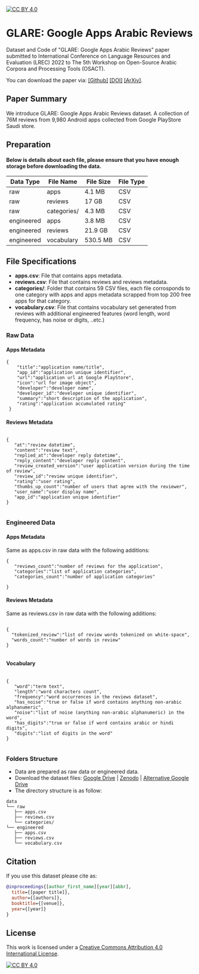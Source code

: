 [![CC BY 4.0][cc-by-shield]][cc-by]


# GLARE: Google Apps Arabic Reviews



Dataset and Code of "GLARE: Google Apps Arabic Reviews" paper submitted to International Conference on Language Resources and Evaluation (LREC) 2022 to The 5th Workshop on Open-Source Arabic Corpora and Processing Tools (OSACT).


You can download the paper via: [[Github]](GLARE.pdf) [[DOI]](https://doi.org/xx/xx) [[ArXiv]](https://arxiv.org/abs/xxxx.xxxxx).

## Paper Summary

We introduce GLARE: Google Apps Arabic Reviews dataset. A collection of 76M reviews from 9,980 Android apps collected from Google PlayStore Saudi store.

## Preparation
#### Below is details about each file, please ensure that you have enough storage before downloading the data.

| Data Type         | File Name  | File Size | File Type |
| ------------------ |---------------- | -------------- |-------------- |
| raw   |     apps        |      4.1 MB       | CSV |
| raw   |     reviews        |      17 GB      | CSV |
| raw   |     categories/        |      4.3 MB       | CSV
| engineered   |     apps        |      3.8 MB       | CSV
| engineered   |     reviews        |      21.9 GB       | CSV
| engineered   |     vocabulary        |      530.5 MB       | CSV

## File Specifications

- **apps.csv**: File that contains apps metadata.
- **reviews.csv**: File that contains reviews and reviews metadata.
- **categories/**: Folder that contains 59 CSV files, each file corrosponds to one category with apps and apps metadata scrapped from top 200 free apps for that category.
- **vocabulary.csv**: File that contains vocabulary set generated from reviews with additional engineered features (word length, word frequency, has noise or digits, ..etc.)


### Raw Data
#### Apps Metadata

```
{
    "title":"application name/title",
    "app_id":"application unique identifier",
    "url":"application url at Google PlayStore",
    "icon":"url for image object",
    "developer":"developer name",
    "developer_id":"developer unique identifier",
    "summary":"short description of the application",
    "rating":"application accumulated rating"
 }
 ```

#### Reviews Metadata

```

{
   "at":"review datetime",
   "content":"review text",
   "replied_at":"developer reply datetime",
   "reply_content":"developer reply content",
   "review_created_version":"user application version during the time of review",
   "review_id":"review unique identifier",
   "rating":"user rating",
   "thumbs_up_count":"number of users that agree with the reviewer",
   "user_name":"user display name",
   "app_id":"application unique identifier"
}


```
### Engineered Data

#### Apps Metadata
Same as apps.csv in raw data with the following additions:

```
{
   "reviews_count":"number of reviews for the application",
   "categories":"list of application categories",
   "categories_count":"number of application categories"

}
```

#### Reviews Metadata
Same as reviews.csv in raw data with the following additions:

```

{
  "tokenized_review":"list of review words tokenized on white-space",
  "words_count":"number of words in review"
}


``` 


#### Vocabulary 

```

{
   "word":"term text",
   "length":"word characters count",
   "frequency":"word occurrences in the reviews dataset",
   "has_noise":"true or false if word contains anything non-arabic alphanumeric",
   "noise":"list of noise (anything non-arabic alphanumeric) in the word",
   "has_digits":"true or false if word contains arabic or hindi digits",
   "digits":"list of digits in the word"
}


``` 


### Folders Structure

- Data are prepared as raw data or engineered data.
- Download the dataset files: [Google Drive](https://drive.google.com/drive/folders/1Cb61K3wFdVlIQfKouchsUpn5oXdJbhyg?usp=sharing) | [Zenodo](https://github.com/Fatima-Gh/GLARE/) | [Alternative Google Drive](https://drive.google.com/drive/folders/1jWCCyJPKFf6Q-1zDuGRUBi6XtlmkyHlt?usp=sharing)
- The directory structure is as follow:
```
data
└── raw
   ├── apps.csv
   ├── reviews.csv
   └── categories/
└── engineered
   ├── apps.csv
   ├── reviews.csv
   └── vocabulary.csv
```
<!-- 
## Usage

### Starter Code:

```bash
python main.py --arg1 arg1 --arg2 arg2
```
 -->
## Citation

If you use this dataset please cite as:

```bibtex
@inproceedings{[author_first_name][year][abbr],
  title={[paper title]},
  author={[authors]},
  booktitle={[venue]},
  year={[year]}
}
```

<!-- ## Acknowledgments

This work is supported by National Center for Artificial Intelligence - SDAIA.

## Contact

[Fatima AlGhamdi](fatima.alghamdi@hotmail.com) -->

## License

This work is licensed under a
[Creative Commons Attribution 4.0 International License][cc-by].

[![CC BY 4.0][cc-by-image]][cc-by]

[cc-by]: http://creativecommons.org/licenses/by/4.0/
[cc-by-image]: https://i.creativecommons.org/l/by/4.0/88x31.png
[cc-by-shield]: https://img.shields.io/badge/License-CC%20BY%204.0-lightgrey.svg
